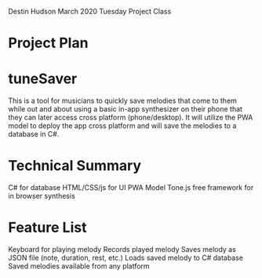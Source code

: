 Destin Hudson
March 2020
Tuesday Project Class

# Project Plan
# tuneSaver
This is a tool for musicians to quickly save melodies that come to them while out and about using a basic in-app synthesizer on their phone that they can later access cross platform (phone/desktop). It will utilize the PWA model to deploy the app cross platform and will save the melodies to a database in C#.

# Technical Summary
C# for database
HTML/CSS/js for UI
PWA Model
Tone.js free framework for in browser synthesis

# Feature List
Keyboard for playing melody
Records played melody
Saves melody as JSON file (note, duration, rest, etc.)
Loads saved melody to C# database
Saved melodies available from any platform
